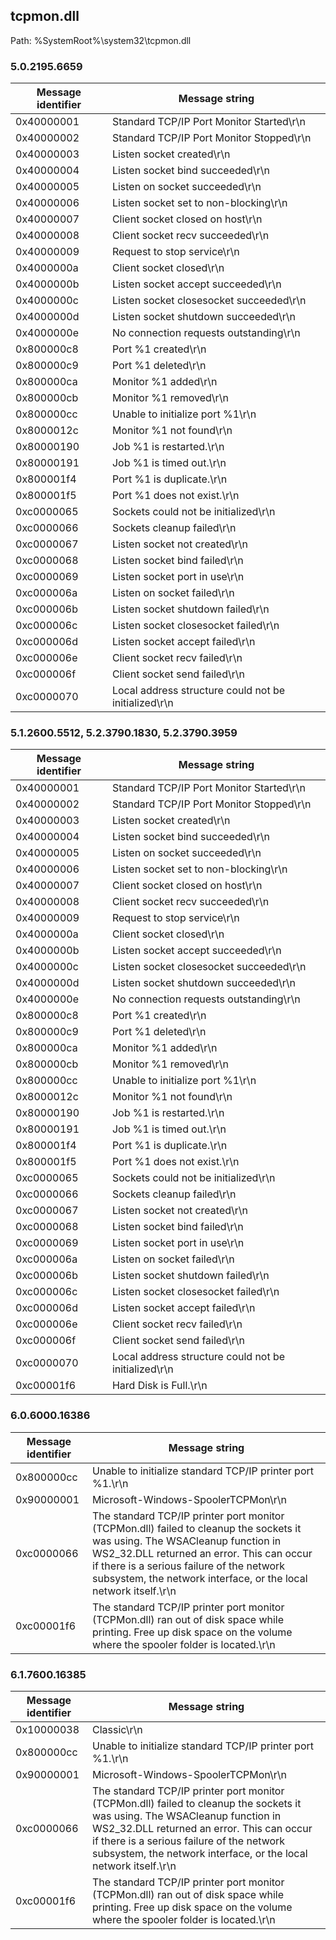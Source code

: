 ## tcpmon.dll

Path: %SystemRoot%\system32\tcpmon.dll

### 5.0.2195.6659

Message identifier | Message string
--- | ---
0x40000001 | Standard TCP/IP Port Monitor Started\r\n
0x40000002 | Standard TCP/IP Port Monitor Stopped\r\n
0x40000003 | Listen socket created\r\n
0x40000004 | Listen socket bind succeeded\r\n
0x40000005 | Listen on socket succeeded\r\n
0x40000006 | Listen socket set to non-blocking\r\n
0x40000007 | Client socket closed on host\r\n
0x40000008 | Client socket recv succeeded\r\n
0x40000009 | Request to stop service\r\n
0x4000000a | Client socket closed\r\n
0x4000000b | Listen socket accept succeeded\r\n
0x4000000c | Listen socket closesocket succeeded\r\n
0x4000000d | Listen socket shutdown succeeded\r\n
0x4000000e | No connection requests outstanding\r\n
0x800000c8 | Port %1 created\r\n
0x800000c9 | Port %1 deleted\r\n
0x800000ca | Monitor %1 added\r\n
0x800000cb | Monitor %1 removed\r\n
0x800000cc | Unable to initialize port %1\r\n
0x8000012c | Monitor %1 not found\r\n
0x80000190 | Job %1 is restarted.\r\n
0x80000191 | Job %1 is timed out.\r\n
0x800001f4 | Port %1 is duplicate.\r\n
0x800001f5 | Port %1 does not exist.\r\n
0xc0000065 | Sockets could not be initialized\r\n
0xc0000066 | Sockets cleanup failed\r\n
0xc0000067 | Listen socket not created\r\n
0xc0000068 | Listen socket bind failed\r\n
0xc0000069 | Listen socket port in use\r\n
0xc000006a | Listen on socket failed\r\n
0xc000006b | Listen socket shutdown failed\r\n
0xc000006c | Listen socket closesocket failed\r\n
0xc000006d | Listen socket accept failed\r\n
0xc000006e | Client socket recv failed\r\n
0xc000006f | Client socket send failed\r\n
0xc0000070 | Local address structure could not be initialized\r\n

### 5.1.2600.5512, 5.2.3790.1830, 5.2.3790.3959

Message identifier | Message string
--- | ---
0x40000001 | Standard TCP/IP Port Monitor Started\r\n
0x40000002 | Standard TCP/IP Port Monitor Stopped\r\n
0x40000003 | Listen socket created\r\n
0x40000004 | Listen socket bind succeeded\r\n
0x40000005 | Listen on socket succeeded\r\n
0x40000006 | Listen socket set to non-blocking\r\n
0x40000007 | Client socket closed on host\r\n
0x40000008 | Client socket recv succeeded\r\n
0x40000009 | Request to stop service\r\n
0x4000000a | Client socket closed\r\n
0x4000000b | Listen socket accept succeeded\r\n
0x4000000c | Listen socket closesocket succeeded\r\n
0x4000000d | Listen socket shutdown succeeded\r\n
0x4000000e | No connection requests outstanding\r\n
0x800000c8 | Port %1 created\r\n
0x800000c9 | Port %1 deleted\r\n
0x800000ca | Monitor %1 added\r\n
0x800000cb | Monitor %1 removed\r\n
0x800000cc | Unable to initialize port %1\r\n
0x8000012c | Monitor %1 not found\r\n
0x80000190 | Job %1 is restarted.\r\n
0x80000191 | Job %1 is timed out.\r\n
0x800001f4 | Port %1 is duplicate.\r\n
0x800001f5 | Port %1 does not exist.\r\n
0xc0000065 | Sockets could not be initialized\r\n
0xc0000066 | Sockets cleanup failed\r\n
0xc0000067 | Listen socket not created\r\n
0xc0000068 | Listen socket bind failed\r\n
0xc0000069 | Listen socket port in use\r\n
0xc000006a | Listen on socket failed\r\n
0xc000006b | Listen socket shutdown failed\r\n
0xc000006c | Listen socket closesocket failed\r\n
0xc000006d | Listen socket accept failed\r\n
0xc000006e | Client socket recv failed\r\n
0xc000006f | Client socket send failed\r\n
0xc0000070 | Local address structure could not be initialized\r\n
0xc00001f6 | Hard Disk is Full.\r\n

### 6.0.6000.16386

Message identifier | Message string
--- | ---
0x800000cc | Unable to initialize standard TCP/IP printer port %1.\r\n
0x90000001 | Microsoft-Windows-SpoolerTCPMon\r\n
0xc0000066 | The standard TCP/IP printer port monitor (TCPMon.dll) failed to cleanup the sockets it was using. The WSACleanup function in WS2_32.DLL returned an error. This can occur if there is a serious failure of the network subsystem, the network interface, or the local network itself.\r\n
0xc00001f6 | The standard TCP/IP printer port monitor (TCPMon.dll) ran out of disk space while printing. Free up disk space on the volume where the spooler folder is located.\r\n

### 6.1.7600.16385

Message identifier | Message string
--- | ---
0x10000038 | Classic\r\n
0x800000cc | Unable to initialize standard TCP/IP printer port %1.\r\n
0x90000001 | Microsoft-Windows-SpoolerTCPMon\r\n
0xc0000066 | The standard TCP/IP printer port monitor (TCPMon.dll) failed to cleanup the sockets it was using. The WSACleanup function in WS2_32.DLL returned an error. This can occur if there is a serious failure of the network subsystem, the network interface, or the local network itself.\r\n
0xc00001f6 | The standard TCP/IP printer port monitor (TCPMon.dll) ran out of disk space while printing. Free up disk space on the volume where the spooler folder is located.\r\n
